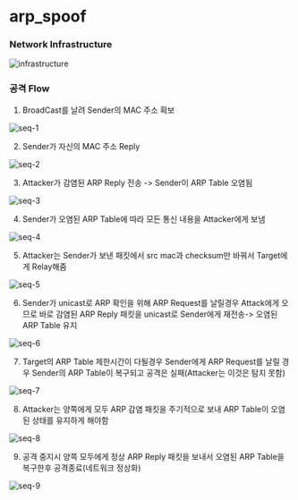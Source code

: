 # arp_spoof

### Network Infrastructure
![infrastructure](https://user-images.githubusercontent.com/13353498/62630231-7ceb2280-b969-11e9-9e86-4a6f4ffd45e1.PNG)

### 공격 Flow

1. BroadCast를 날려 Sender의 MAC 주소 확보

![seq-1](https://user-images.githubusercontent.com/13353498/62630232-7ceb2280-b969-11e9-8678-b6bc6a8b2ad2.PNG)


2. Sender가 자신의 MAC 주소 Reply

![seq-2](https://user-images.githubusercontent.com/13353498/62630220-7b215f00-b969-11e9-8ba7-1a768641aed4.PNG)

3.  Attacker가 감염된 ARP Reply 전송 -> Sender이 ARP Table 오염됨

![seq-3](https://user-images.githubusercontent.com/13353498/62630221-7b215f00-b969-11e9-8742-80e350b448ef.PNG)

4.  Sender가 오염된 ARP Table에 따라 모든 통신 내용을 Attacker에게 보냄 

![seq-4](https://user-images.githubusercontent.com/13353498/62630222-7bb9f580-b969-11e9-93e6-e08214fa0133.PNG)

5. Attacker는 Sender가 보낸 패킷에서 src mac과 checksum만 바꿔서 Target에게 Relay해줌

![seq-5](https://user-images.githubusercontent.com/13353498/62630223-7c528c00-b969-11e9-8acb-98134e63b1df.PNG)

6. Sender가 unicast로 ARP 확인을 위해 ARP Request를 날릴경우 Attack에게 오므로 바로 감염된 ARP Reply 패킷을 unicast로 Sender에게 재전송-> 오염된 ARP Table 유지

![seq-6](https://user-images.githubusercontent.com/13353498/62630226-7c528c00-b969-11e9-8a74-8d84eb68ca78.PNG)

7. Target의 ARP Table 제한시간이 다될경우 Sender에게 ARP Request를 날릴 경우 Sender의 ARP Table이 복구되고 공격은 실패(Attacker는 이것은 탐지 못함)

![seq-7](https://user-images.githubusercontent.com/13353498/62630974-ea4b8300-b96a-11e9-9ebc-43e5dddb751f.PNG)

8. Attacker는 양쪽에게 모두 ARP 감염 패킷을 주기적으로 보내 ARP Table이 오염된 상태를 유지하게 해야함

![seq-8](https://user-images.githubusercontent.com/13353498/62630229-7c528c00-b969-11e9-93e2-8ff0700b4302.PNG)

9. 공격 중지시 양쪽 모두에게 정상 ARP Reply 패킷을 보내서 오염된 ARP Table을 복구한후 공격종료(네트워크 정상화)

![seq-9](https://user-images.githubusercontent.com/13353498/62630230-7ceb2280-b969-11e9-803d-a16daebbd9b5.PNG)

